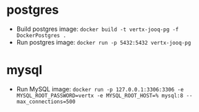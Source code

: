 # postgres
- Build postgres image: `docker build -t vertx-jooq-pg -f DockerPostgres .`
- Run postgres image: `docker run -p 5432:5432 vertx-jooq-pg`

# mysql
- Run MySQL image: `docker run -p 127.0.0.1:3306:3306 -e MYSQL_ROOT_PASSWORD=vertx -e MYSQL_ROOT_HOST=% mysql:8 --max_connections=500`

